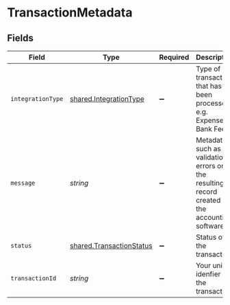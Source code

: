 # TransactionMetadata


## Fields

| Field                                                                                          | Type                                                                                           | Required                                                                                       | Description                                                                                    | Example                                                                                        |
| ---------------------------------------------------------------------------------------------- | ---------------------------------------------------------------------------------------------- | ---------------------------------------------------------------------------------------------- | ---------------------------------------------------------------------------------------------- | ---------------------------------------------------------------------------------------------- |
| `integrationType`                                                                              | [shared.IntegrationType](../../../sdk/models/shared/integrationtype.md)                        | :heavy_minus_sign:                                                                             | Type of transaction that has been processed e.g. Expense or Bank Feed.                         | expenses                                                                                       |
| `message`                                                                                      | *string*                                                                                       | :heavy_minus_sign:                                                                             | Metadata such as validation errors or the resulting record created in the accounting software. |                                                                                                |
| `status`                                                                                       | [shared.TransactionStatus](../../../sdk/models/shared/transactionstatus.md)                    | :heavy_minus_sign:                                                                             | Status of the transaction.                                                                     | Completed                                                                                      |
| `transactionId`                                                                                | *string*                                                                                       | :heavy_minus_sign:                                                                             | Your unique idenfier of the transaction.                                                       | aa02271d-ed5f-47f5-be76-778d5905225a                                                           |